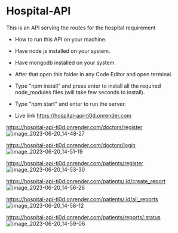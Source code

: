 # Hospital-API
This is an API serving the routes for the hospital requirement


- How to run this API on your machine.
- Have node js installed on your system.
- Have mongodb installed on your system.
- After that open this folder in any Code Editor and open terminal.
- Type "npm install" and press enter to install all the required node_modules files (will take few seconds to install).
- Type "npm start" and enter to run the server.

- Live link https://hospital-api-ti0d.onrender.com

https://hospital-api-ti0d.onrender.com/doctors/register
![image_2023-06-20_14-48-27](https://github.com/chandra827/Hospital_API/assets/100562557/61e78a3b-3309-4bff-a2d0-625fd5401f1c)


https://hospital-api-ti0d.onrender.com/doctors/login
![image_2023-06-20_14-51-19](https://github.com/chandra827/Hospital_API/assets/100562557/33d73170-c711-4c12-a643-d64095f7684e)


https://hospital-api-ti0d.onrender.com/patients/register
![image_2023-06-20_14-53-30](https://github.com/chandra827/Hospital_API/assets/100562557/98765745-ed05-4a3d-8a14-ed840ff58608)


https://hospital-api-ti0d.onrender.com/patients/:id/create_report
![image_2023-06-20_14-56-26](https://github.com/chandra827/Hospital_API/assets/100562557/6eb21434-5eba-4663-99e7-abd94e5c80dd)


https://hospital-api-ti0d.onrender.com/patients/:id/all_reports
![image_2023-06-20_14-58-12](https://github.com/chandra827/Hospital_API/assets/100562557/619618be-1c87-4d0d-9659-8f7f386e1e95)


https://hospital-api-ti0d.onrender.com/patients/reports/:status
![image_2023-06-20_14-59-06](https://github.com/chandra827/Hospital_API/assets/100562557/c4953dc5-6168-4197-a88f-96ca83887e3b)


